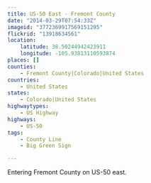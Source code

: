 ```yaml
---
title: US-50 East - Fremont County
date: "2014-03-29T07:54:33Z"
imageid: "3772369917569151295"
flickrid: "13918634561"
location:
    latitude: 38.50244942423911
    longitude: -105.93813110593874
places: []
counties:
    - Fremont County|Colorado|United States
countries:
    - United States
states:
    - Colorado|United States
highwaytypes:
    - US Highway
highways:
    - US-50
tags:
    - County Line
    - Big Green Sign

---
```

Entering Fremont County on US-50 east.